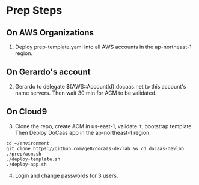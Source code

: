 # Prep Steps
## On AWS Organizations
1. Deploy prep-template.yaml into all AWS accounts in the ap-northeast-1 region.

## On Gerardo's account
2. Gerardo to delegate ${AWS::AccountId}.docaas.net to this account's name servers. Then wait 30 min for ACM to be validated.

## On Cloud9
3. Clone the repo, create ACM in us-east-1, validate it, bootstrap template. Then Deploy DoCaas app in the ap-northeast-1 region.
```shell
cd ~/environment
git clone https://github.com/ge8/docaas-devlab && cd docaas-devlab
./prep/acm.sh
./deploy-template.sh 
./deploy-app.sh
```

4. Login and change passwords for 3 users.
